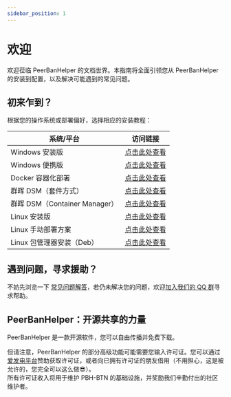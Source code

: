 ```yaml
---
sidebar_position: 1
---
```


# 欢迎

欢迎莅临 PeerBanHelper 的文档世界。本指南将全面引领您从 PeerBanHelper 的安装到配置，以及解决可能遇到的常见问题。

## 初来乍到？

根据您的操作系统或部署偏好，选择相应的安装教程：

| 系统/平台                     | 访问链接                           |
| ----------------------------- | ---------------------------------- |
| Windows 安装版                | [点击此处查看](./setup/Windows/Installer.md)         |
| Windows 便携版                | [点击此处查看](./setup/Windows/Portable.md)         |
| Docker 容器化部署             | [点击此处查看](./setup/Docker.md)          |
| 群晖 DSM（套件方式）          | [点击此处查看](./setup/Synology%20DSM/Imnks.md)     |
| 群晖 DSM（Container Manager） | [点击此处查看](./setup/Synology%20DSM/docker.md)   |
| Linux 安装版                  | [点击此处查看](./setup/Linux/LinuxInstall4j.md)    |
| Linux 手动部署方案            | [点击此处查看](./setup/Linux/Manual.md)           |
| Linux 包管理器安装（Deb）     | [点击此处查看](./setup/Linux/Deb.md)             |

## 遇到问题，寻求援助？

不妨先浏览一下 [常见问题解答](./faq.md)，若仍未解决您的问题，欢迎[加入我们的 QQ 群](https://qm.qq.com/cgi-bin/qm/qr?k=w5as_wH2G1ReUrClreCYhR69XiNCuP65&jump_from=webapi&authKey=EyjMX7Pwc77XLM51V6FEcR7oXnG8fsUbSFqYZ4PPiEpq32vBglJn/jFvpc3LFDhn)寻求帮助。

## PeerBanHelper：开源共享的力量

PeerBanHelper 是一款开源软件，您可以自由传播并免费下载。  

但请注意，PeerBanHelper 的部分高级功能可能需要您输入许可证。您可以通过[爱发电平台](https://afdian.com/a/Ghost_chu)赞助获取许可证，或者向已拥有许可证的朋友借用（不用担心，这是被允许的，您完全可以这么做😎）。  
所有许可证收入将用于维护 PBH-BTN 的基础设施，并奖励我们辛勤付出的社区维护者。